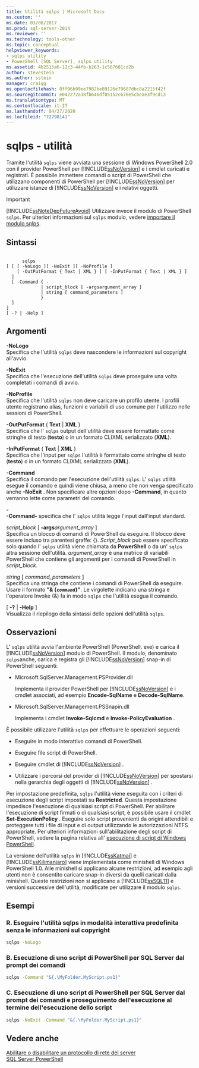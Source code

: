 ```yaml
---
title: Utilità sqlps | Microsoft Docs
ms.custom: ''
ms.date: 03/08/2017
ms.prod: sql-server-2014
ms.reviewer: ''
ms.technology: tools-other
ms.topic: conceptual
helpviewer_keywords:
- sqlps utility
- PowerShell [SQL Server], sqlps utility
ms.assetid: 4b2515a6-12c3-44fb-b263-1c567681cd2b
author: stevestein
ms.author: sstein
manager: craigg
ms.openlocfilehash: 8ff96b99ee7982be89126e79687dbc8a2215f42f
ms.sourcegitcommit: e042272a38fb646df05152c676e5cbeae3f9cd13
ms.translationtype: MT
ms.contentlocale: it-IT
ms.lasthandoff: 04/27/2020
ms.locfileid: "72798141"
---
```

# <a name="sqlps-utility"></a>sqlps - utilità
  Tramite l'utilità `sqlps` viene avviata una sessione di Windows PowerShell 2.0 con il provider PowerShell per [!INCLUDE[ssNoVersion](../includes/ssnoversion-md.md)] e i cmdlet caricati e registrati. È possibile immettere comandi o script di PowerShell che utilizzano componenti di PowerShell per [!INCLUDE[ssNoVersion](../includes/ssnoversion-md.md)] per utilizzare istanze di [!INCLUDE[ssNoVersion](../includes/ssnoversion-md.md)] e i relativi oggetti.  
  
> [!IMPORTANT]  
>  [!INCLUDE[ssNoteDepFutureAvoid](../includes/ssnotedepfutureavoid-md.md)] Utilizzare invece il modulo di PowerShell `sqlps`. Per ulteriori informazioni sul `sqlps` modulo, vedere [importare il modulo sqlps](../database-engine/import-the-sqlps-module.md).  
  
## <a name="syntax"></a>Sintassi  
  
```  
  
      sqlps   
[ [ [ -NoLogo ][ -NoExit ][ -NoProfile ]  
    [ -OutPutFormat { Text | XML } ] [ -InPutFormat { Text | XML } ]  
  ]  
  [ -Command { -  
             | script_block [ -argsargument_array ]  
             | string [ command_parameters ]  
             }  
  ]  
]  
[ -? | -Help ]  
```  
  
## <a name="arguments"></a>Argomenti  
 **-NoLogo**  
 Specifica che l'utilità `sqlps` deve nascondere le informazioni sul copyright all'avvio.  
  
 **-NoExit**  
 Specifica che l'esecuzione dell'utilità `sqlps` deve proseguire una volta completati i comandi di avvio.  
  
 **-NoProfile**  
 Specifica che l'utilità `sqlps` non deve caricare un profilo utente. I profili utente registrano alias, funzioni e variabili di uso comune per l'utilizzo nelle sessioni di PowerShell.  
  
 **-OutPutFormat** { **Text** | **XML** }  
 Specifica che l' `sqlps` output dell'utilità deve essere formattato come stringhe di testo (**testo**) o in un formato CLIXML serializzato (**XML**).  
  
 **-InPutFormat** { **Text** | **XML** }  
 Specifica che l'input per `sqlps` l'utilità è formattato come stringhe di testo (**testo**) o in un formato CLIXML serializzato (**XML**).  
  
 **-Command**  
 Specifica il comando per l'esecuzione dell'utilità `sqlps`. L' `sqlps` utilità esegue il comando e quindi viene chiusa, a meno che non venga specificato anche **-NoExit** . Non specificare altre opzioni dopo **-Command**, in quanto verranno lette come parametri del comando.  
  
 **-**  
 **-Command-** specifica che l' `sqlps` utilità legge l'input dall'input standard.  
  
 *script_block* [ **-args**_argument_array_ ]  
 Specifica un blocco di comandi di PowerShell da eseguire. Il blocco deve essere incluso tra parentesi graffe: {}. *Script_block* può essere specificato solo quando l' `sqlps` utilità viene chiamata da **PowerShell** o da un' `sqlps` altra sessione dell'utilità. *argument_array* è una matrice di variabili PowerShell che contiene gli argomenti per i comandi di PowerShell in *script_block*.  
  
 *string* [ *command_parameters* ]  
 Specifica una stringa che contiene i comandi di PowerShell da eseguire. Usare il formato **"& {*`command`*}"**. Le virgolette indicano una stringa e l'operatore Invoke (&) fa in modo `sqlps` che l'utilità esegua il comando.  
  
 [ **-?** |  **-Help** ]  
 Visualizza il riepilogo della sintassi delle opzioni dell'utilità `sqlps`.  
  
## <a name="remarks"></a>Osservazioni  
 L' `sqlps` utilità avvia l'ambiente PowerShell (PowerShell. exe) e carica il [!INCLUDE[ssNoVersion](../includes/ssnoversion-md.md)] modulo di PowerShell. Il modulo, denominato `sqlps`anche, carica e registra gli [!INCLUDE[ssNoVersion](../includes/ssnoversion-md.md)] snap-in di PowerShell seguenti:  
  
-   Microsoft.SqlServer.Management.PSProvider.dll  
  
     Implementa il provider PowerShell per [!INCLUDE[ssNoVersion](../includes/ssnoversion-md.md)] e i cmdlet associati, ad esempio **Encode-SqlName** e **Decode-SqlName**.  
  
-   Microsoft.SqlServer.Management.PSSnapin.dll  
  
     Implementa i cmdlet **Invoke-Sqlcmd** e **Invoke-PolicyEvaluation** .  
  
 È possibile utilizzare l'utilità `sqlps` per effettuare le operazioni seguenti:  
  
-   Eseguire in modo interattivo comandi di PowerShell.  
  
-   Eseguire file script di PowerShell.  
  
-   Eseguire cmdlet di [!INCLUDE[ssNoVersion](../includes/ssnoversion-md.md)] .  
  
-   Utilizzare i percorsi del provider di [!INCLUDE[ssNoVersion](../includes/ssnoversion-md.md)] per spostarsi nella gerarchia degli oggetti di [!INCLUDE[ssNoVersion](../includes/ssnoversion-md.md)] .  
  
 Per impostazione predefinita, `sqlps` l'utilità viene eseguita con i criteri di esecuzione degli script impostati su **Restricted**. Questa impostazione impedisce l'esecuzione di qualsiasi script di PowerShell. Per abilitare l'esecuzione di script firmati o di qualsiasi script, è possibile usare il cmdlet **Set-ExecutionPolicy** . Eseguire solo script provenienti da origini attendibili e proteggere tutti i file di input e di output utilizzando le autorizzazioni NTFS appropriate. Per ulteriori informazioni sull'abilitazione degli script di PowerShell, vedere la pagina relativa all' [esecuzione di script di Windows PowerShell](https://www.tech-recipes.com/rx/2513/powershell_enable_script_support/).  
  
 La versione dell'utilità `sqlps` in [!INCLUDE[ssKatmai](../includes/sskatmai-md.md)] e [!INCLUDE[ssKilimanjaro](../includes/sskilimanjaro-md.md)] viene implementata come minishell di Windows PowerShell 1.0. Alle minishell si applicano alcune restrizioni, ad esempio agli utenti non è consentito caricare snap-in diversi da quelli caricati dalla minishell. Queste restrizioni non si applicano a [!INCLUDE[ssSQL11](../includes/sssql11-md.md)] e versioni successive dell'utilità, modificate per utilizzare il modulo `sqlps`.  
  
## <a name="examples"></a>Esempi  

### <a name="a-run-the-sqlps-utility-in-default-interactive-mode-without-the-copyright-banner"></a>R. Eseguire l'utilità sqlps in modalità interattiva predefinita senza le informazioni sul copyright
  
```cmd
sqlps -NoLogo  
```  
  
### <a name="b-run-a-sql-server-powershell-script-from-the-command-prompt"></a>B. Esecuzione di uno script di PowerShell per SQL Server dal prompt dei comandi
  
```cmd
sqlps -Command "&{.\MyFolder.MyScript.ps1}"  
```  
  
### <a name="c-run-a-sql-server-powershell-script-from-the-command-prompt-and-keep-running-after-the-script-completes"></a>C. Esecuzione di uno script di PowerShell per SQL Server dal prompt dei comandi e proseguimento dell'esecuzione al termine dell'esecuzione dello script
  
```cmd
sqlps -NoExit -Command "&{.\MyFolder.MyScript.ps1}"  
```  
  
## <a name="see-also"></a>Vedere anche  
 [Abilitare o disabilitare un protocollo di rete del server](../database-engine/configure-windows/enable-or-disable-a-server-network-protocol.md)   
 [SQL Server PowerShell](../powershell/sql-server-powershell.md)  
